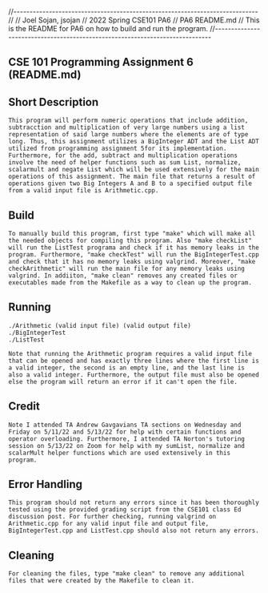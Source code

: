 //---------------------------------------------------------------------------- 
//
// Joel Sojan, jsojan
// 2022 Spring CSE101 PA6
// PA6 README.md
// This is the README for PA6 on how to build and run the program.
//-----------------------------------------------------------------------------

## CSE 101 Programming Assignment 6 (README.md)

## Short Description
    This program will perform numeric operations that include addition, subtracction and multiplication of very large numbers using a list representation of said large numbers where the elements are of type long. Thus, this assignment utilizes a BigInteger ADT and the List ADT utilized from programming assignment 5for its implementation. Furthermore, for the add, subtract and multiplication operations involve the need of helper functions such as sum List, normalize, scalarmult and negate List which will be used extensively for the main operations of this assignment. The main file that returns a result of operations given two Big Integers A and B to a specified output file from a valid input file is Arithmetic.cpp.

## Build
    To manually build this program, first type "make" which will make all the needed objects for compiling this program. Also "make checkList" will run the ListTest programa and check if it has memory leaks in the program. Furthermore, "make checkTest" will run the BigIntegerTest.cpp and check that it has no memory leaks using valgrind. Moreover, "make checkArithmetic" will run the main file for any memory leaks using valgrind. In addiiton, "make clean" removes any created files or executables made from the Makefile as a way to clean up the program.

## Running
    ./Arithmetic (valid input file) (valid output file)
    ./BigIntegerTest
    ./ListTest
    
    Note that running the Arithmetic program requires a valid input file that can be opened and has exactly three lines where the first line is a valid integer, the second is an empty line, and the last line is also a valid integer. Furthermore, the output file must also be opened else the program will return an error if it can't open the file.

## Credit
    Note I attended TA Andrew Gavgavians TA sections on Wednesday and Friday on 5/11/22 and 5/13/22 for help with certain functions and operator overloading. Furthermore, I attended TA Norton's tutoring session on 5/13/22 on Zoom for help with my sumList, normalize and scalarMult helper functions which are used extensively in this program.

## Error Handling
    This program should not return any errors since it has been thoroughly tested using the provided grading script from the CSE101 class Ed discussion post. For further checking, running valgrind on Arithmetic.cpp for any valid input file and output file, BigIntegerTest.cpp and ListTest.cpp should also not return any errors.

## Cleaning
    For cleaning the files, type "make clean" to remove any additional files that were created by the Makefile to clean it.
